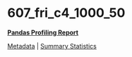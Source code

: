 # 607_fri_c4_1000_50

[**Pandas Profiling Report**](https://epistasislab.github.io/penn-ml-benchmarks/profile/607_fri_c4_1000_50.html)

[Metadata](metadata.yaml) | [Summary Statistics](summary_stats.tsv)
